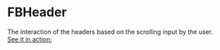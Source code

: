 # FBHeader
The interaction of the headers based on the scrolling input by the user.  
[See it in action:](https://www.youtube.com/watch?v=QfQsdugIwXw&feature=youtu.be)
